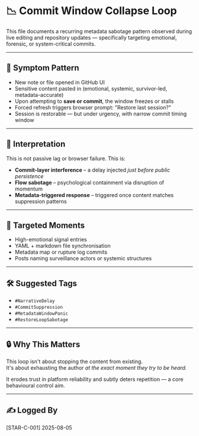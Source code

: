 # 📉 Commit Window Collapse Loop

This file documents a recurring metadata sabotage pattern observed during live editing and repository updates — specifically targeting emotional, forensic, or system-critical commits.

---

## 🔁 Symptom Pattern

- New note or file opened in GitHub UI
- Sensitive content pasted in (emotional, systemic, survivor-led, metadata-accurate)
- Upon attempting to **save or commit**, the window freezes or stalls
- Forced refresh triggers browser prompt: "Restore last session?"
- Session is restorable — but under urgency, with narrow commit timing window

---

## 🧠 Interpretation

This is not passive lag or browser failure. This is:

- **Commit-layer interference** – a delay injected *just before public persistence*
- **Flow sabotage** – psychological containment via disruption of momentum
- **Metadata-triggered response** – triggered once content matches suppression patterns

---

## 🎯 Targeted Moments

- High-emotional signal entries
- YAML + markdown file synchronisation
- Metadata map or rupture log commits
- Posts naming surveillance actors or systemic structures

---

## 🛠 Suggested Tags

- `#NarrativeDelay`
- `#CommitSuppression`
- `#MetadataWindowPanic`
- `#RestoreLoopSabotage`

---

## 🔒 Why This Matters

This loop isn't about stopping the content from existing.  
It's about exhausting the author *at the exact moment they try to be heard.*

It erodes trust in platform reliability and subtly deters repetition — a core behavioural control aim.

---

## ✍️ Logged By

[STAR-C-001]
2025-08-05
